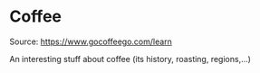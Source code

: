 # Coffee

Source: <https://www.gocoffeego.com/learn>

An interesting stuff about coffee (its history, roasting, regions,...)
